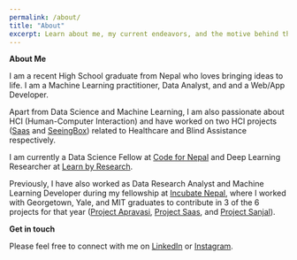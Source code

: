 ```yaml
---
permalink: /about/
title: "About"
excerpt: Learn about me, my current endeavors, and the motive behind this personal blog.
---
```



**About Me**

I am a recent High School graduate from Nepal who loves bringing ideas to life. I am a Machine Learning practitioner, Data Analyst, and and a Web/App Developer.

Apart from Data Science and Machine Learning, I am also passionate about HCI (Human-Computer Interaction) and have worked on two HCI projects ([Saas](https://projectsaas.info) and [SeeingBox](https://github.com/dhaydoo/SeeingBox)) related to Healthcare and Blind Assistance respectively.

I am currently a Data Science Fellow at [Code for Nepal](https://codefornepal.org/) and Deep Learning Researcher at [Learn by Research](https://in.linkedin.com/company/learnbyresearch).

Previously, I have also worked as Data Research Analyst and Machine Learning Developer during my fellowship at [Incubate Nepal](https://incubatenepal.com/), where I worked with Georgetown, Yale, and MIT graduates to contribute in 3 of the 6 projects for that year ([Project Apravasi](https://www.instagram.com/p/CgnopvSoLP9/), [Project Saas](https://projectsaas.info/), and [Project Sanjal](https://nsuman.github.io/SanzalWeb)).


**Get in touch**

Please feel free to connect with me on [LinkedIn](https://www.linkedin.com/in/ayushrajdahal) or [Instagram](https://instagram.com/ayushrajdahal).